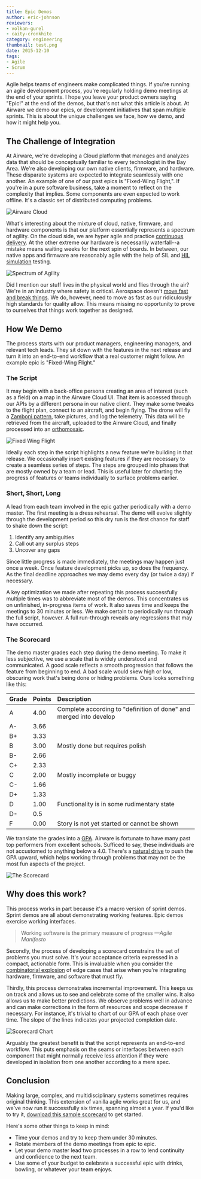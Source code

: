 ```yaml
---
title: Epic Demos
author: eric-johnson
reviewers:
- volkan-gurel
- caity-cronkhite
category: engineering
thumbnail: test.png
date: 2015-12-10
tags:
- Agile
- Scrum
---
```


Agile helps teams of engineers make complicated things. If you're running an agile development process, you're regularly holding demo meetings at the end of your sprints. I hope you leave your product owners saying "Epic!" at the end of the demos, but that's not what this article is about. At Airware we demo our epics, or development initiatives that span multiple sprints. This is about the unique challenges we face, how we demo, and how it might help you.

The Challenge of Integration
----------------------------
At Airware, we're developing a Cloud platform that manages and analyzes data that should be conceptually familiar to every technologist in the Bay Area. We're also developing our own native clients, firmware, and hardware. These disparate systems are expected to integrate seamlessly with one another. An example of one of our past epics is "Fixed-Wing Flight,". If you're in a pure software business, take a moment to reflect on the complexity that implies. Some components are even expected to work offline. It's a classic set of distributed computing problems.

![Airware Cloud](https://placehold.it/625x300)

What's interesting about the mixture of cloud, native, firmware, and hardware components is that our platform essentially represents a spectrum of agility. On the cloud side, we are hyper agile and practice [continuous delivery](https://en.wikipedia.org/wiki/Continuous_delivery). At the other extreme our hardware is necessarily waterfall--a mistake means waiting weeks for the next spin of boards. In between, our native apps and firmware are reasonably agile with the help of SIL and [HIL simulation](https://en.wikipedia.org/wiki/Hardware-in-the-loop_simulation) testing.

![Spectrum of Agility](https://placehold.it/625x300)

Did I mention our stuff lives in the physical world and flies through the air? We're in an industry where safety is critical. Aerospace doesn't [move fast and break things](http://www.businessinsider.com/mark-zuckerberg-2010-10). We do, however, need to move as fast as our ridiculously high standards for quality allow. This means missing no opportunity to prove to ourselves that things work together as designed.

How We Demo
-----------

The process starts with our product managers, engineering managers, and relevant tech leads. They sit down with the features in the next release and turn it into an end-to-end workflow that a real customer might follow. An example epic is "Fixed-Wing Flight."

### The Script

It may begin with a back-office persona creating an area of interest (such as a field) on a map in the Airware Cloud UI. That item is accessed through our APIs by a different persona in our native client. They make some tweaks to the flight plan, connect to an aircraft, and begin flying. The drone will fly a [Zamboni pattern](https://en.wikipedia.org/wiki/Ice_resurfacer), take pictures, and log the telemetry. This data will be retrieved from the aircraft, uploaded to the Airware Cloud, and finally processed into an [orthomosaic](https://en.wikipedia.org/wiki/Orthophoto).

![Fixed Wing Flight](https://placehold.it/625x300)

Ideally each step in the script highlights a new feature we're building in that release. We occasionally insert existing features if they are necessary to create a seamless series of steps. The steps are grouped into phases that are mostly owned by a team or lead. This is useful later for charting the progress of features or teams individually to surface problems earlier.

### Short, Short, Long

A lead from each team involved in the epic gather periodically with a demo master. The first meeting is a dress rehearsal. The demo will evolve slightly through the development period so this dry run is the first chance for staff to shake down the script:

1. Identify any ambiguities
2. Call out any surplus steps
3. Uncover any gaps

Since little progress is made immediately, the meetings may happen just once a week. Once feature development picks up, so does the frequency. As the final deadline approaches we may demo every day (or twice a day) if necessary.

A key optimization we made after repeating this process successfully multiple times was to abbreviate most of the demos. This concentrates us on unfinished, in-progress items of work. It also saves time and keeps the meetings to 30 minutes or less. We make certain to periodically run through the full script, however. A full run-through reveals any regressions that may have occurred.

### The Scorecard

The demo master grades each step during the demo meeting. To make it less subjective, we use a scale that is widely understood and communicated. A good scale reflects a smooth progression that follows the feature from beginning to end. A bad scale would skew high or low, obscuring work that's being done or hiding problems. Ours looks something like this:

Grade|Points|Description
-----|------|:----------
A    |4.00  |Complete according to "definition of done" and merged into develop
A-   |3.66  |
B+   |3.33  |
B    |3.00  |Mostly done but requires polish
B-   |2.66  |
C+   |2.33  |
C    |2.00  |Mostly incomplete or buggy
C-   |1.66  |
D+   |1.33  |
D    |1.00  |Functionality is in some rudimentary state
D-   | 0.5  |
F    |0.00  |Story is not yet started or cannot be shown

We translate the grades into a [GPA](https://en.wikipedia.org/wiki/Grading_(education)). Airware is fortunate to have many past top performers from excellent schools. Sufficed to say, these individuals are not accustomed to anything below a 4.0. There's a [natural drive](https://en.wikipedia.org/wiki/Gamification) to push the GPA upward, which helps working through problems that may not be the most fun aspects of the project.

![The Scorecard](https://placehold.it/625x300)

Why does this work?
-------------------

This process works in part because it's a macro version of sprint demos. Sprint demos are all about demonstrating working features. Epic demos exercise working interfaces.

> Working software is the primary measure of progress <cite>—Agile Manifesto</cite>

Secondly, the process of developing a scorecard constrains the set of problems you must solve. It's your acceptance criteria expressed in a compact, actionable form. This is invaluable when you consider the [combinatorial explosion](https://en.wikipedia.org/wiki/Combinatorial_explosion) of edge cases that arise when you're integrating hardware, firmware, and software that must fly.

Thirdly, this process demonstrates incremental improvement. This keeps us on track and allows us to see and celebrate some of the smaller wins. It also allows us to make better predictions. We observe problems well in advance and can make corrections in the form of resources and scope decrease if necessary. For instance, it's trivial to chart of our GPA of each phase over time. The slope of the lines indicates your projected completion date.

![Scorecard Chart](https://placehold.it/625x300)

Arguably the greatest benefit is that the script represents an end-to-end workflow. This puts emphasis on the seams or interfaces between each component that might normally receive less attention if they were developed in isolation from one another according to a mere spec.

Conclusion
----------

Making large, complex, and multidisciplinary systems sometimes requires original thinking. This extension of vanilla agile works great for us, and we've now run it successfully six times, spanning almost a year. If you'd like to try it, [download this sample scorecard](http://example.com) to get started.

Here's some other things to keep in mind:

* Time your demos and try to keep them under 30 minutes.
* Rotate members of the demo meetings from epic to epic.
* Let your demo master lead two processes in a row to lend continuity and confidence to the next team.
* Use some of your budget to celebrate a successful epic with drinks, bowling, or whatever your team enjoys.
